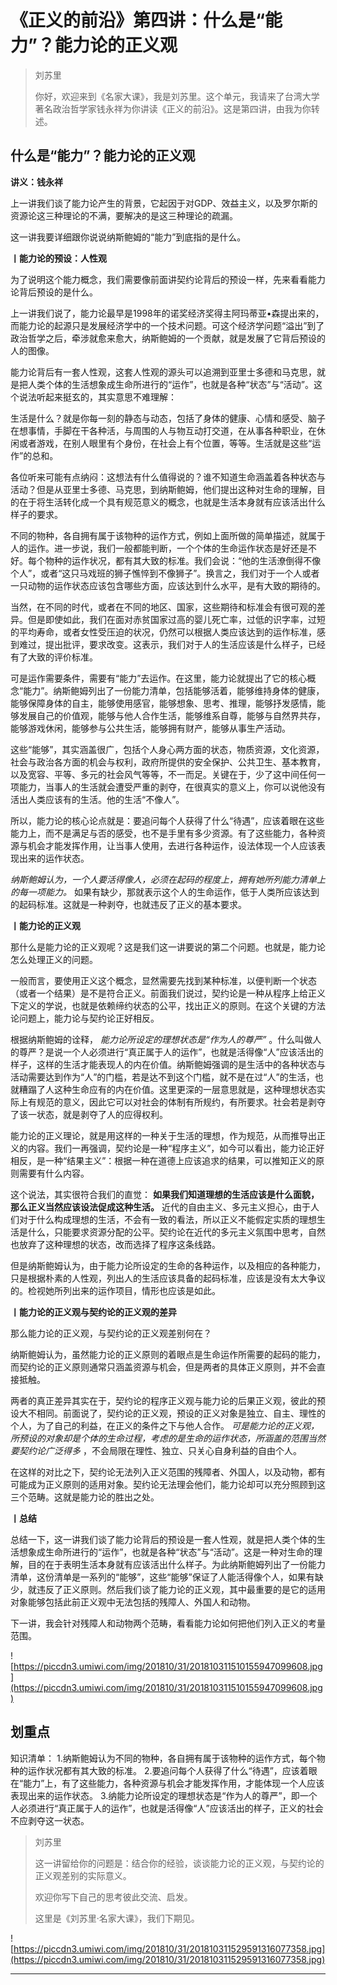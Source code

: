 # 《正义的前沿》第四讲：什么是“能力”？能力论的正义观

> 刘苏里
> 
> 你好，欢迎来到《名家大课》，我是刘苏里。这个单元，我请来了台湾大学著名政治哲学家钱永祥为你讲读《正义的前沿》。这是第四讲，由我为你转述。

## 什么是“能力”？能力论的正义观

 **讲义：钱永祥**

上一讲我们谈了能力论产生的背景，它起因于对GDP、效益主义，以及罗尔斯的资源论这三种理论的不满，要解决的是这三种理论的疏漏。

这一讲我要详细跟你说说纳斯鲍姆的“能力”到底指的是什么。

 **丨能力论的预设：人性观**

为了说明这个能力概念，我们需要像前面讲契约论背后的预设一样，先来看看能力论背后预设的是什么。

上一讲我们说了，能力论最早是1998年的诺奖经济奖得主阿玛蒂亚•森提出来的，而能力论的起源只是发展经济学中的一个技术问题。可这个经济学问题“溢出”到了政治哲学之后，牵涉就愈来愈大，纳斯鲍姆的一个贡献，就是发展了它背后预设的人的图像。

能力论背后有一套人性观，这套人性观的源头可以追溯到亚里士多德和马克思，就是把人类个体的生活想象成生命所进行的“运作”，也就是各种“状态”与“活动”。这个说法听起来挺玄的，其实意思不难理解：

生活是什么？就是你每一刻的静态与动态，包括了身体的健康、心情和感受、脑子在想事情，手脚在干各种活，与周围的人与物互动打交道，在从事各种职业，在休闲或者游戏，在别人眼里有个身份，在社会上有个位置，等等。生活就是这些“运作”的总和。

各位听来可能有点纳闷：这想法有什么值得说的？谁不知道生命涵盖着各种状态与活动？但是从亚里士多德、马克思，到纳斯鲍姆，他们提出这种对生命的理解，目的在于将生活转化成一个具有规范意义的概念，也就是生活本身就有应该活出什么样子的要求。

不同的物种，各自拥有属于该物种的运作方式，例如上面所做的简单描述，就属于人的运作。进一步说，我们一般都能判断，一个个体的生命运作状态是好还是不好。每个物种的运作状况，都有其大致的标准。我们会说：“他的生活潦倒得不像个人”，或者“这只马戏班的狮子憔悴到不像狮子”。换言之，我们对于一个人或者一只动物的运作状态应该包含哪些方面，应该达到什么水平，是有大致的期待的。

当然，在不同的时代，或者在不同的地区、国家，这些期待和标准会有很可观的差异。但是即使如此，我们在面对赤贫国家过高的婴儿死亡率，过低的识字率，过短的平均寿命，或者女性受压迫的状况，仍然可以根据人类应该达到的运作标准，感到难过，提出批评，要求改变。这表示，我们对于人的生活应该是什么样子，已经有了大致的评价标准。

可是运作需要条件，需要有“能力”去运作。在这里，能力论就提出了它的核心概念“能力”。纳斯鲍姆列出了一份能力清单，包括能够活着，能够维持身体的健康，能够保障身体的自主，能够使用感官，能够想象、思考、推理，能够抒发感情，能够发展自己的价值观，能够与他人合作生活，能够维系自尊，能够与自然界共存，能够游戏休闲，能够参与公共生活，能够拥有财产，能够从事生产活动。

这些“能够”，其实涵盖很广，包括个人身心两方面的状态，物质资源，文化资源，社会与政治各方面的机会与权利，政府所提供的安全保护、公共卫生、基本教育，以及宽容、平等、多元的社会风气等等，不一而足。关键在于，少了这中间任何一项能力，当事人的生活就会遭受严重的剥夺，在很真实的意义上，你可以说他没有活出人类应该有的生活。他的生活“不像人”。

所以，能力论的核心论点就是：要追问每个人获得了什么“待遇”，应该着眼在这些能力上，而不是满足与否的感受，也不是手里有多少资源。有了这些能力，各种资源与机会才能发挥作用，让当事人使用，去进行各种运作，设法体现一个人应该表现出来的运作状态。

 *纳斯鲍姆认为，一个人要活得像人，必须在起码的程度上，拥有她所列能力清单上的每一项能力。* 如果有缺少，那就表示这个人的生命运作，低于人类所应该达到的起码标准。这就是一种剥夺，也就违反了正义的基本要求。

 **丨能力论的正义观**

那什么是能力论的正义观呢？这是我们这一讲要说的第二个问题。也就是，能力论怎么处理正义的问题。

一般而言，要使用正义这个概念，显然需要先找到某种标准，以便判断一个状态（或者一个结果）是不是符合正义。前面我们说过，契约论是一种从程序上给正义下定义的学说，也就是依赖缔约状态的公平，找出正义的原则。在这个关键的方法论问题上，能力论与契约论正好相反。

根据纳斯鲍姆的诠释， *能力论所设定的理想状态是“作为人的尊严”* 。什么叫做人的尊严？是说一个人必须进行“真正属于人的运作”，也就是活得像“人”应该活出的样子，这样的生活才能表现人的内在价值。纳斯鲍姆强调的是生活中的各种状态与活动需要达到作为“人”的门槛，若是达不到这个门槛，就不是在过“人”的生活，也就糟蹋了人这种生命应有的内在价值。这里更深的一层意思就是，这种理想状态实际上有规范的意义，因此它可以对社会的体制有所规约，有所要求。社会若是剥夺了该一状态，就是剥夺了人的应得权利。

能力论的正义理论，就是用这样的一种关于生活的理想，作为规范，从而推导出正义的内容。我们一再强调，契约论是一种“程序主义”，如今可以看出，能力论正好相反，是一种“结果主义”：根据一种在道德上应该追求的结果，可以推知正义的原则需要有什么内容。

这个说法，其实很符合我们的直觉： **如果我们知道理想的生活应该是什么面貌，那么正义当然应该设法促成这种生活。** 近代的自由主义、多元主义担心，由于人们对于什么构成理想的生活，不会有一致的看法，所以正义不能假定实质的理想生活是什么，只能要求资源分配的公平。契约论在近代的多元主义氛围中思考，自然也放弃了这种理想的状态，改而选择了程序这条线路。

但是纳斯鲍姆认为，由于能力论所设定的生命的各种运作，以及相应的各种能力，只是根据朴素的人性观，列出人的生活应该具备的起码标准，应该是没有太大争议的。检视她所列出来的运作项目，情形也应该是如此。

 **丨能力论的正义观与契约论的正义观的差异**

那么能力论的正义观，与契约论的正义观差别何在？

纳斯鲍姆认为，虽然能力论的正义原则的着眼点是生命运作所需要的起码的能力，而契约论的正义原则通常只涵盖资源与机会，但是两者的具体正义原则，并不会直接抵触。

两者的真正差异其实在于，契约论的程序正义观与能力论的后果正义观，彼此的预设大不相同。前面说了，契约论的正义观，预设的正义对象是独立、自主、理性的个人，为了自己的利益，在正义的条件之下与他人合作。 *可是能力论的正义观，所预设的对象却是个体的生命过程，考虑的是生命的运作状态，所涵盖的范围当然要契约论广泛得多* ，不会局限在理性、独立、只关心自身利益的自由个人。

在这样的对比之下，契约论无法列入正义范围的残障者、外国人，以及动物，都有可能成为正义原则的适用对象。契约论无法理会他们，能力论却可以充分照顾到这三个范畴。这就是能力论的胜出之处。

 **丨总结**

总结一下，这一讲我们谈了能力论背后的预设是一套人性观，就是把人类个体的生活想象成生命所进行的“运作”，也就是各种“状态”与“活动”。这是一种对生命的理解，目的在于表明生活本身就有应该活出什么样子。为此纳斯鲍姆列出了一份能力清单，这份清单是一系列的“能够”，这些“能够”保证了人能活得像个人，如果有缺少，就违反了正义原则。然后我们谈了能力论的正义观，其中最重要的是它的适用对象能够包括此前正义观中无法包括的残障人、外国人和动物。

下一讲，我会针对残障人和动物两个范畴，看看能力论如何把他们列入正义的考量范围。

![https://piccdn3.umiwi.com/img/201810/31/201810311510155947099608.jpg](https://piccdn3.umiwi.com/img/201810/31/201810311510155947099608.jpg)

## 划重点

知识清单：
1.纳斯鲍姆认为不同的物种，各自拥有属于该物种的运作方式，每个物种的运作状况都有其大致的标准。
2.要追问每个人获得了什么“待遇”，应该着眼在“能力”上，有了这些能力，各种资源与机会才能发挥作用，才能体现一个人应该表现出来的运作状态。
3.纳能力论所设定的理想状态是“作为人的尊严”，即一个人必须进行“真正属于人的运作”，也就是活得像“人”应该活出的样子，正义的社会不应剥夺这一状态。

> 刘苏里
> 
> 这一讲留给你的问题是：结合你的经验，谈谈能力论的正义观，与契约论的正义观差别的实际意义。
> 
> 欢迎你写下自己的思考彼此交流、启发。
> 
> 这里是《刘苏里·名家大课》，我们下期见。

![https://piccdn3.umiwi.com/img/201810/31/201810311529591316077358.jpg](https://piccdn3.umiwi.com/img/201810/31/201810311529591316077358.jpg)

---
